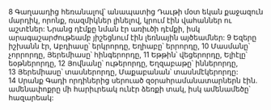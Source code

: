 8 Գաղաադից հեռանալով՝ անապատից Դաւթի մօտ եկան քաջազուն մարդիկ, որոնք, ռազմիկներ լինելով, կրում էին վահաններ ու աշտէներ: Նրանց դէմքը նման էր առիւծի դէմքի, իսկ արագաշարժութեամբ յիշեցնում էին լեռնային այծեամներ: 9 Եզերը իշխանն էր, Աբդիասը՝ երկրորդը, Եղիաբը՝ երրորդը, 10 Մասմանը՝ չորրորդը, Յերեմիասը՝ հինգերորդը, 11 Եթթին՝ վեցերորդը, Ելիէլը՝ եօթներորդը, 12 Յովնանը՝ ութերորդը, Եղզաբաթը՝ իններորդը, 13 Յերեմիասը՝ տասներորդը, Մաքաբանան՝ տասնմէկերորդը: 14 Սրանք Գադի որդիներից սերուած զօրահրամանատարներն էին. ամենափոքրը մի հարիւրեակ ունէր ձեռքի տակ, իսկ ամենամեծը՝ հազարեակ:
